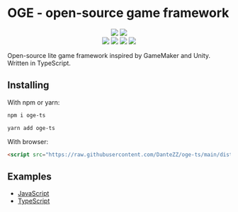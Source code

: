 # OGE - open-source game framework

<div align="center">
	<img src="https://badge.fury.io/js/oge-ts.svg"/>
	<img src="https://img.shields.io/npm/collaborators/oge-ts"/>
</div>
<div align="center">
	<img src="https://img.shields.io/badge/Node.js-43853D?style=for-the-badge&logo=node.js&logoColor=white"/>
	<img src="https://img.shields.io/badge/TypeScript-007ACC?style=for-the-badge&logo=typescript&logoColor=white"/>
	<img src="https://img.shields.io/badge/npm-CB3837?style=for-the-badge&logo=npm&logoColor=white"/>
	<img src="https://img.shields.io/badge/HTML-239120?style=for-the-badge&logo=html5&logoColor=white"/>
</div>

Open-source lite game framework inspired by GameMaker and Unity. Written in TypeScript.

## Installing

With npm or yarn:

```bash
npm i oge-ts
```

```bash
yarn add oge-ts
```

With browser:

```html
<script src="https://raw.githubusercontent.com/DanteZZ/oge-ts/main/dist/_browser/oge.min.js"></script>
```

## Examples

- [JavaScript](https://github.com/DanteZZ/oge-ts/tree/main/examples/javascript)
- [TypeScript](https://github.com/DanteZZ/oge-ts/tree/main/examples/typescript)
